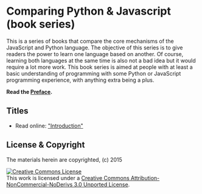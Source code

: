 # Comparing Python & Javascript (book series)

This is a series of books that compare the core mechanisms of the JavaScript and Python language. The objective of this series is to give readers the power to learn one language based on another. Of course, learning both languages at the same time is also not a bad idea but it would require a lot more work. This book series is aimed at people with at least a basic understanding of programming with some Python or JavaScript programming experience, with anything extra being a plus.

**Read the [Preface](preface.md).**

## Titles

* Read online: ["Introduction"](intro/README.md#comparing-python-to-javascript--intro)

## License & Copyright

The materials herein are copyrighted, (c) 2015

<a rel="license" href="http://creativecommons.org/licenses/by-nc-nd/3.0/"><img alt="Creative Commons License" style="border-width:0" src="https://i.creativecommons.org/l/by-nc-nd/3.0/88x31.png" /></a><br />This work is licensed under a <a rel="license" href="http://creativecommons.org/licenses/by-nc-nd/3.0/">Creative Commons Attribution-NonCommercial-NoDerivs 3.0 Unported License</a>.
